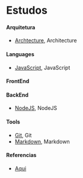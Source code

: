 # Estudos

#### Arquitetura
   - [Archtecture], Architecture
#### Languages
   - [JavaScript], JavaScript
#### FrontEnd
#### BackEnd
   - [NodeJS], NodeJS
#### Tools
   - [Git], Git
   - [Markdown], Markdown

#### Referencias
   - [Aqui]()

[Archtecture]: https://github.com/cestrixx/Estudos/tree/master/Architecture
[JavaScript]: https://github.com/cestrixx/Estudos/tree/master/Languages/JavaScript
[NodeJS]: https://github.com/cestrixx/Estudos/tree/master/BackEnd/NodeJS
[Git]: https://github.com/cestrixx/Estudos/tree/master/Tools/Git
[Markdown]: https://github.com/cestrixx/Estudos/tree/master/Tools/Markdown
[Aqui]: https://github.com/cestrixx/Estudos/tree/master/References
